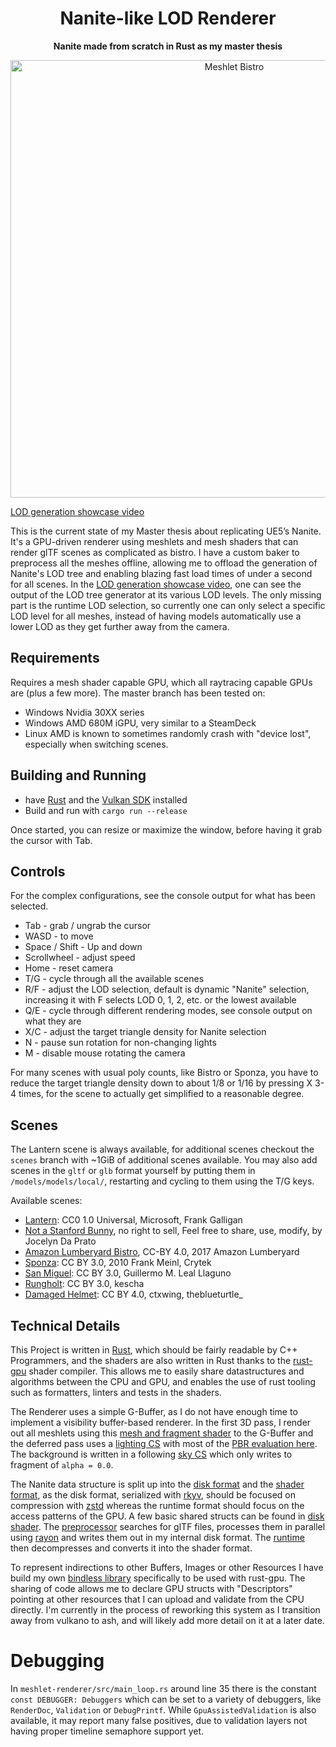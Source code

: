 <!-- Allow this file to not have a first line heading -->
<!-- markdownlint-disable-file MD041 -->

<!-- inline html -->
<!-- markdownlint-disable-file MD033 -->

<div align="center">

# Nanite-like LOD Renderer

**Nanite made from scratch in Rust as my master thesis**

[<img src="docs/nanite_bistro.jpg" alt="Meshlet Bistro" width="700"/>](https://www.youtube.com/watch?v=g002AhbOUOM)
</div>

[LOD generation showcase video](https://www.youtube.com/watch?v=g002AhbOUOM)

This is the current state of my Master thesis about replicating UE5’s Nanite. It's a GPU-driven renderer using meshlets and mesh shaders that can render glTF scenes as complicated as bistro. I have a custom baker to preprocess all the meshes offline, allowing me to offload the generation of Nanite's LOD tree and enabling blazing fast load times of under a second for all scenes. In the [LOD generation showcase video](https://www.youtube.com/watch?v=g002AhbOUOM), one can see the output of the LOD tree generator at its various LOD levels. The only missing part is the runtime LOD selection, so currently one can only select a specific LOD level for all meshes, instead of having models automatically use a lower LOD as they get further away from the camera.

## Requirements

Requires a mesh shader capable GPU, which all raytracing capable GPUs are (plus a few more). The master branch has been tested on:
* Windows Nvidia 30XX series
* Windows AMD 680M iGPU, very similar to a SteamDeck
* Linux AMD is known to sometimes randomly crash with "device lost", especially when switching scenes.

## Building and Running

* have [Rust](https://rustup.rs/) and the [Vulkan SDK](https://vulkan.lunarg.com/) installed
* Build and run with `cargo run --release`

Once started, you can resize or maximize the window, before having it grab the cursor with Tab.

## Controls

For the complex configurations, see the console output for what has been selected.

* Tab - grab / ungrab the cursor
* WASD - to move
* Space / Shift - Up and down
* Scrollwheel - adjust speed
* Home - reset camera
* T/G - cycle through all the available scenes
* R/F - adjust the LOD selection, default is dynamic "Nanite" selection, increasing it with F selects LOD 0, 1, 2, etc. or the lowest available
* Q/E - cycle through different rendering modes, see console output on what they are
* X/C - adjust the target triangle density for Nanite selection
* N - pause sun rotation for non-changing lights
* M - disable mouse rotating the camera

For many scenes with usual poly counts, like Bistro or Sponza, you have to reduce the target triangle density down to about 1/8 or 1/16 by pressing X 3-4 times, for the scene to actually get simplified to a reasonable degree.

## Scenes

The Lantern scene is always available, for additional scenes checkout the `scenes` branch with ~1GiB of additional scenes available. You may also add scenes in the `gltf` or `glb` format yourself by putting them in `/models/models/local/`, restarting and cycling to them using the T/G keys.

Available scenes:
* [Lantern](https://github.com/KhronosGroup/glTF-Sample-Assets/tree/main/Models/Lantern): CC0 1.0 Universal, Microsoft, Frank Galligan
* [Not a Stanford Bunny](https://jocelyndaprato.artstation.com/projects/g8PKBm), no right to sell, Feel free to share, use, modify, by Jocelyn Da Prato
* [Amazon Lumberyard Bistro](https://developer.nvidia.com/orca/amazon-lumberyard-bistro), CC-BY 4.0, 2017 Amazon Lumberyard
* [Sponza](https://casual-effects.com/data/): CC BY 3.0, 2010 Frank Meinl, Crytek
* [San Miguel](https://casual-effects.com/data/): CC BY 3.0, Guillermo M. Leal Llaguno
* [Rungholt](https://casual-effects.com/data/): CC BY 3.0, kescha
* [Damaged Helmet](https://github.com/KhronosGroup/glTF-Sample-Assets/tree/main/Models/DamagedHelmet): CC BY 4.0, ctxwing, theblueturtle_

## Technical Details

This Project is written in [Rust](https://rustup.rs/), which should be fairly readable by C++ Programmers, and the shaders are also written in Rust thanks to the [rust-gpu](https://github.com/Rust-GPU/rust-gpu/) shader compiler. This allows me to easily share datastructures and algorithms between the CPU and GPU, and enables the use of rust tooling such as formatters, linters and tests in the shaders.

The Renderer uses a simple G-Buffer, as I do not have enough time to implement a visibility buffer-based renderer. In the first 3D pass, I render out all meshlets using this [mesh and fragment shader](space-engine-shader/src/renderer/meshlet/mesh_shader.rs) to the G-Buffer and the deferred pass uses a [lighting CS](space-engine-shader/src/renderer/lighting/lighting_compute.rs) with most of the [PBR evaluation here](space-engine-shader/src/material/pbr.rs). The background is written in a following [sky CS](space-engine-shader/src/renderer/lighting/lighting_compute.rs) which only writes to fragment of
`alpha = 0.0`.

The Nanite data structure is split up into the [disk format](space-asset-disk/src/meshlet) and the [shader format](space-asset-shader/src/meshlet), as the disk format, serialized with [rkyv](https://github.com/rkyv/rkyv), should be focused on compression with [zstd](https://github.com/gyscos/zstd-rs) whereas the runtime format should focus on the access patterns of the GPU. A few basic shared structs can be found in [disk shader](space-asset-disk-shader/src/meshlet). The [preprocessor](space-asset-preprocess/src/meshlet/build_script.rs) searches for glTF files, processes them in parallel using [rayon](https://github.com/rayon-rs/rayon) and writes them out in my internal disk format. The [runtime](space-asset-rt/src/meshlet/scene.rs) then decompresses and converts it into the shader format.

To represent indirections to other Buffers, Images or other Resources I have build my own [bindless library](vulkano-bindless) specifically to be used with rust-gpu. The sharing of code allows me to declare GPU structs with "Descriptors" pointing at other resources that I can upload and validate from the CPU directly. I'm currently in the process of reworking this system as I transition away from vulkano to ash, and will likely add more detail on it at a later date.

# Debugging

In `meshlet-renderer/src/main_loop.rs` around line 35 there is the constant `const DEBUGGER: Debuggers` which can be set to a variety of debuggers, like `RenderDoc`, `Validation` or `DebugPrintf`. While `GpuAssistedValidation` is also available, it may report many false positives, due to validation layers not having proper timeline semaphore support yet. 
